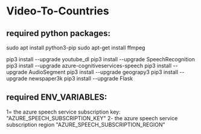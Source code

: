 # Video-To-Countries

## required python packages:
sudo apt install python3-pip sudo apt-get install ffmpeg

pip3 install --upgrade youtube_dl
pip3 install --upgrade SpeechRecognition
pip3 install --upgrade azure-cognitiveservices-speech
pip3 install --upgrade AudioSegment
pip3 install --upgrade geograpy3 
pip3 install --upgrade newspaper3k
pip3 install --upgrade Flask

## required ENV_VARIABLES:
1= the azure speech service subscription key: 
"AZURE_SPEECH_SUBSCRIPTION_KEY"
2- the azure speech service subscription region 
"AZURE_SPEECH_SUBSCRIPTION_REGION"